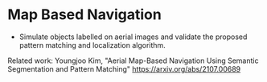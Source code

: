 # Map Based Navigation

- Simulate objects labelled on aerial images and validate the proposed pattern matching and localization algorithm.

Related work:
Youngjoo Kim, "Aerial Map-Based Navigation Using Semantic Segmentation and Pattern Matching"
https://arxiv.org/abs/2107.00689
